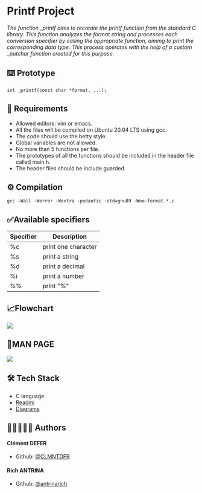 # Printf Project

*The function _printf aims to recreate the printf function from the standard C library. This function analyzes the format string and processes each conversion specifier by calling the appropriate function, aiming to print the corresponding data type. This process operates with the help of a custom _putchar function created for this purpose.*

## ⌨️ Prototype
  
`int _printf(const char *format, ...);`

## 🔑 Requirements
  
- Allowed editors: vim or emacs.
- All the files will be compiled on Ubuntu 20.04 LTS using gcc.
- The code should use the betty style.
- Global variables are not allowed.
- No more than 5 functions per file.
- The prototypes of all the functions should be included in the header file called main.h.
- The header files should be include guarded.

## ⚙️ Compilation 
  
`gcc -Wall -Werror -Wextra -pedantic -std=gnu89 -Wno-format *.c`

## ✅Available specifiers
  

| Specifier | Description |
| -------- | -------- |
| %c    | print one character    |
| %s    | print a string    |
| %d    | print a decimal    |
| %i    | print a number    |
| %%    | print "%"    |

## 📈Flowchart

![](https://i.postimg.cc/syNmGcff/printf-2-1.png)

## 📄MAN PAGE

![](https://i.ibb.co/mN9zgkd/man-3-printf.png)

## 🛠️ Tech Stack 
- C language
- [Readmi](https://readmi.xyz//)
- [Diagrams](https://app.diagrams.net/)

## 🧙🏿‍♂️🧙‍♂️ Authors 
#### Clément DEFER
- Github: [@CLMNTDFR](https://github.com/CLMNTDFR)

#### Rich ANTRINA
- Github: [@antrinarich](https://github.com/antrinarich)